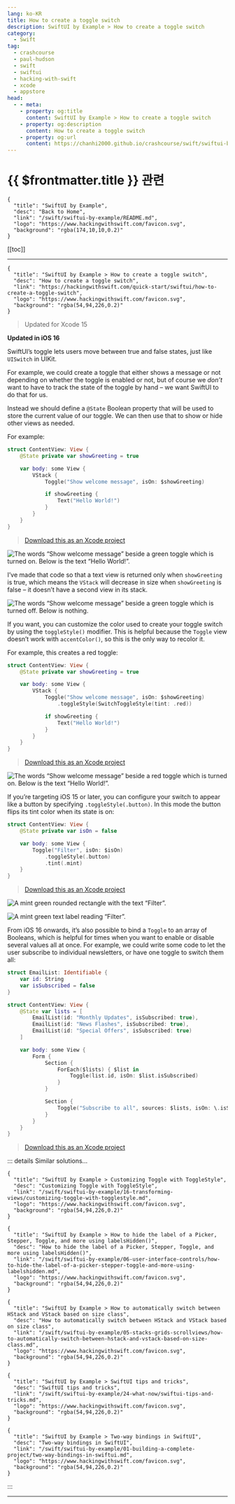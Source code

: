 ```yaml
---
lang: ko-KR
title: How to create a toggle switch
description: SwiftUI by Example > How to create a toggle switch
category:
  - Swift
tag: 
  - crashcourse
  - paul-hudson
  - swift
  - swiftui
  - hacking-with-swift
  - xcode
  - appstore
head:
  - - meta:
    - property: og:title
      content: SwiftUI by Example > How to create a toggle switch
    - property: og:description
      content: How to create a toggle switch
    - property: og:url
      content: https://chanhi2000.github.io/crashcourse/swift/swiftui-by-example/06-user-interface-controls/how-to-create-a-toggle-switch.html
---
```


# {{ $frontmatter.title }} 관련

```component VPCard
{
  "title": "SwiftUI by Example",
  "desc": "Back to Home",
  "link": "/swift/swiftui-by-example/README.md",
  "logo": "https://www.hackingwithswift.com/favicon.svg",
  "background": "rgba(174,10,10,0.2)"
}
```

[[toc]]

---

```component VPCard
{
  "title": "SwiftUI by Example > How to create a toggle switch",
  "desc": "How to create a toggle switch",
  "link": "https://hackingwithswift.com/quick-start/swiftui/how-to-create-a-toggle-switch",
  "logo": "https://www.hackingwithswift.com/favicon.svg",
  "background": "rgba(54,94,226,0.2)"
}
```

> Updated for Xcode 15

**Updated in iOS 16**

SwiftUI’s toggle lets users move between true and false states, just like `UISwitch` in UIKit.

For example, we could create a toggle that either shows a message or not depending on whether the toggle is enabled or not, but of course we *don’t* want to have to track the state of the toggle by hand – we want SwiftUI to do that for us.

Instead we should define a `@State` Boolean property that will be used to store the current value of our toggle. We can then use that to show or hide other views as needed.

For example:

```swift
struct ContentView: View {
    @State private var showGreeting = true

    var body: some View {
        VStack {
            Toggle("Show welcome message", isOn: $showGreeting)

            if showGreeting {
                Text("Hello World!")
            }
        }
    }
}
```

> [<FontIcon icon="fas fa-file-zipper"/>Download this as an Xcode project](https://www.hackingwithswift.com/files/projects/swiftui/how-to-create-a-toggle-switch-1.zip)

![The words “Show welcome message” beside a green toggle which is turned on. Below is the text “Hello World!”.](https://www.hackingwithswift.com/img/books/quick-start/swiftui/how-to-create-a-toggle-switch-1~dark.png)

I’ve made that code so that a text view is returned only when `showGreeting` is true, which means the `VStack` will decrease in size when `showGreeting` is false – it doesn’t have a second view in its stack.

![The words “Show welcome message” beside a green toggle which is turned off. Below is nothing.](https://www.hackingwithswift.com/img/books/quick-start/swiftui/how-to-create-a-toggle-switch-2~dark.png)

If you want, you can customize the color used to create your toggle switch by using the `toggleStyle()` modifier. This is helpful because the `Toggle` view doesn’t work with `accentColor()`, so this is the only way to recolor it.

For example, this creates a red toggle:

```swift
struct ContentView: View {
    @State private var showGreeting = true

    var body: some View {
        VStack {
            Toggle("Show welcome message", isOn: $showGreeting)
                .toggleStyle(SwitchToggleStyle(tint: .red))

            if showGreeting {
                Text("Hello World!")
            }
        }
    }
}
```

> [<FontIcon icon="fas fa-file-zipper"/>Download this as an Xcode project](https://www.hackingwithswift.com/files/projects/swiftui/how-to-create-a-toggle-switch-3.zip)

![The words “Show welcome message” beside a red toggle which is turned on. Below is the text “Hello World!”.](https://www.hackingwithswift.com/img/books/quick-start/swiftui/how-to-create-a-toggle-switch-3~dark.png)

If you’re targeting iOS 15 or later, you can configure your switch to appear like a button by specifying `.toggleStyle(.button)`. In this mode the button flips its tint color when its state is on:

```swift
struct ContentView: View {
    @State private var isOn = false

    var body: some View {
        Toggle("Filter", isOn: $isOn)
            .toggleStyle(.button)
            .tint(.mint)
    }
}
```

> [<FontIcon icon="fas fa-file-zipper"/>Download this as an Xcode project](https://www.hackingwithswift.com/files/projects/swiftui/how-to-create-a-toggle-switch-1.zip)

![A mint green rounded rectangle with the text “Filter”.](https://www.hackingwithswift.com/img/books/quick-start/swiftui/how-to-create-a-toggle-switch-4~dark.png)

![A mint green text label reading “Filter”.](https://www.hackingwithswift.com/img/books/quick-start/swiftui/how-to-create-a-toggle-switch-5~dark.png)

From iOS 16 onwards, it’s also possible to bind a `Toggle` to an array of Booleans, which is helpful for times when you want to enable or disable several values all at once. For example, we could write some code to let the user subscribe to individual newsletters, or have one toggle to switch them all:

```swift
struct EmailList: Identifiable {
    var id: String
    var isSubscribed = false
}

struct ContentView: View {
    @State var lists = [
        EmailList(id: "Monthly Updates", isSubscribed: true),
        EmailList(id: "News Flashes", isSubscribed: true),
        EmailList(id: "Special Offers", isSubscribed: true)
    ]

    var body: some View {
        Form {
            Section {
                ForEach($lists) { $list in
                    Toggle(list.id, isOn: $list.isSubscribed)
                }
            }

            Section {
                Toggle("Subscribe to all", sources: $lists, isOn: \.isSubscribed)
            }
        }
    }
}
```

> [<FontIcon icon="fas fa-file-zipper"/>Download this as an Xcode project](https://www.hackingwithswift.com/files/projects/swiftui/how-to-create-a-toggle-switch-5.zip)

::: details Similar solutions…

```component VPCard
{
  "title": "SwiftUI by Example > Customizing Toggle with ToggleStyle",
  "desc": "Customizing Toggle with ToggleStyle",
  "link": "/swift/swiftui-by-example/16-transforming-views/customizing-toggle-with-togglestyle.md",
  "logo": "https://www.hackingwithswift.com/favicon.svg",
  "background": "rgba(54,94,226,0.2)"
}
```

```component VPCard
{
  "title": "SwiftUI by Example > How to hide the label of a Picker, Stepper, Toggle, and more using labelsHidden()",
  "desc": "How to hide the label of a Picker, Stepper, Toggle, and more using labelsHidden()",
  "link": "/swift/swiftui-by-example/06-user-interface-controls/how-to-hide-the-label-of-a-picker-stepper-toggle-and-more-using-labelshidden.md",
  "logo": "https://www.hackingwithswift.com/favicon.svg",
  "background": "rgba(54,94,226,0.2)"
}
```

```component VPCard
{
  "title": "SwiftUI by Example > How to automatically switch between HStack and VStack based on size class",
  "desc": "How to automatically switch between HStack and VStack based on size class",
  "link": "/swift/swiftui-by-example/05-stacks-grids-scrollviews/how-to-automatically-switch-between-hstack-and-vstack-based-on-size-class.md",
  "logo": "https://www.hackingwithswift.com/favicon.svg",
  "background": "rgba(54,94,226,0.2)"
}
```

```component VPCard
{
  "title": "SwiftUI by Example > SwiftUI tips and tricks",
  "desc": "SwiftUI tips and tricks",
  "link": "/swift/swiftui-by-example/24-what-now/swiftui-tips-and-tricks.md",
  "logo": "https://www.hackingwithswift.com/favicon.svg",
  "background": "rgba(54,94,226,0.2)"
}
```

```component VPCard
{
  "title": "SwiftUI by Example > Two-way bindings in SwiftUI",
  "desc": "Two-way bindings in SwiftUI",
  "link": "/swift/swiftui-by-example/01-building-a-complete-project/two-way-bindings-in-swiftui.md",
  "logo": "https://www.hackingwithswift.com/favicon.svg",
  "background": "rgba(54,94,226,0.2)"
}
```

:::

---

<TagLinks />